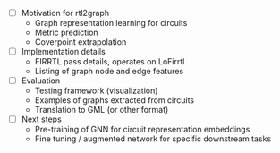 - [ ] Motivation for rtl2graph
    - Graph representation learning for circuits
    - Metric prediction
    - Coverpoint extrapolation
- [ ] Implementation details
    - FIRRTL pass details, operates on LoFirrtl
    - Listing of graph node and edge features
- [ ] Evaluation
    - Testing framework (visualization)
    - Examples of graphs extracted from circuits
    - Translation to GML (or other format)
- [ ] Next steps
    - Pre-training of GNN for circuit representation embeddings
    - Fine tuning / augmented network for specific downstream tasks
